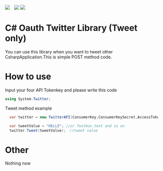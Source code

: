 [![](http://img.shields.io/badge/license-MIT-blue.svg?style=flat-square)](https://github.com/ItinoseSan/Csharp-Post-Library-for-TwitterAPI/blob/master/LICENCE)　![](https://img.shields.io/badge/language-csharp%20-orange.svg)
![](https://img.shields.io/badge/build-passing-brightgreen.svg)

# C# Oauth Twitter Library (Tweet only)
You can use this library when you want to tweet other CsharpApplication.This is simple POST method code.
# How to use
Input your four API Tokenkey and please write this code

```C#
using System.Twitter;
```
Tweet method example
```C#
  var twitter = new TwitterAPI(ConsumerKey,ConsumerKeySecret,AccessToken,AccessTokenSecret);

  var tweetValue = "HELLO"; //or Textbox.text and so on
  twitter.Tweet(tweetValue);　//tweet value
```
            
# Other
Nothing now
